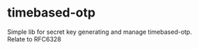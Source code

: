# timebased-otp
Simple lib for secret key generating and manage timebased-otp. <br/>
Relate to RFC6328
